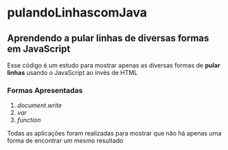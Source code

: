 # pulandoLinhascomJava
## Aprendendo a pular linhas de diversas formas em JavaScript
Esse código é um estudo para mostrar apenas as diversas formas de **pular linhas** usando o JavaScript ao invés de HTML
### Formas Apresentadas 
1. *document.write*
2. *var*
3. *function* 

Todas as aplicações foram realizadas para mostrar que não há apenas uma forma de encontrar um mesmo resultado
